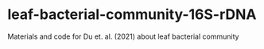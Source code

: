 # leaf-bacterial-community-16S-rDNA
Materials and code for Du et. al. (2021) about leaf bacterial community
